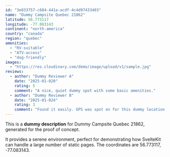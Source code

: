 ```yaml
---
id: "3e833757-c604-441a-acdf-4c4d97433403"
name: "Dummy Campsite Quebec 21862"
latitude: 56.773117
longitude: -77.083143
continent: "north-america"
country: "canada"
region: "quebec"
amenities:
  - "RV-suitable"
  - "ATV-access"
  - "dog-friendly"
images:
  - "https://res.cloudinary.com/demo/image/upload/v1/sample.jpg"
reviews:
  - author: "Dummy Reviewer A"
    date: "2025-01-020"
    rating: 5
    comment: "A nice, quiet dummy spot with some basic amenities."
  - author: "Dummy Reviewer B"
    date: "2025-01-024"
    rating: 3
    comment: "Found it easily. GPS was spot on for this dummy location."
---
```


This is a **dummy description** for Dummy Campsite Quebec 21862, generated for the proof of concept.

It provides a serene environment, perfect for demonstrating how SvelteKit can handle a large number of static pages. The coordinates are 56.773117, -77.083143.
